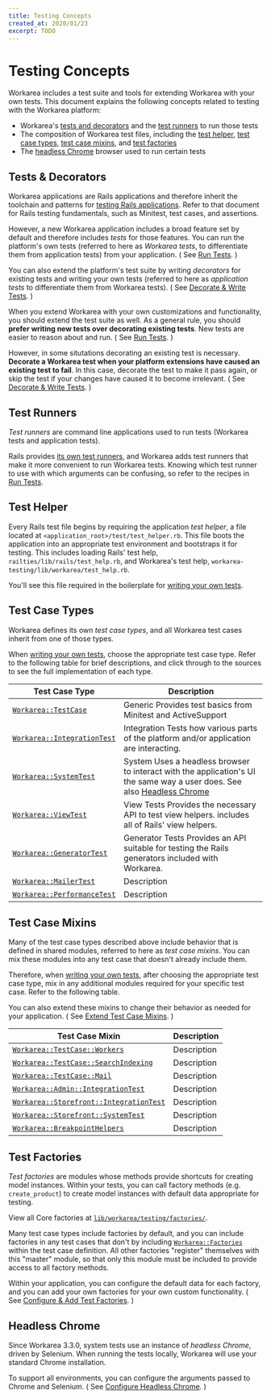 ```yaml
---
title: Testing Concepts
created_at: 2020/01/23
excerpt: TODO
---
```


# Testing Concepts

Workarea includes a test suite and tools for extending Workarea with your own tests.
This document explains the following concepts related to testing with the Workarea platform:

* Workarea's [tests and decorators](#tests-amp-decorators) and the [test runners](#test-runners) to run those tests
* The composition of Workarea test files, including the [test helper](#test-helper), [test case types](#test-case-types), [test case mixins](#test-case-mixins), and [test factories](#test-factories)
* The [headless Chrome](#headless-chrome) browser used to run certain tests


## Tests & Decorators

Workarea applications are Rails applications and therefore inherit the toolchain and patterns for [testing Rails applications](https://guides.rubyonrails.org/testing.html).
Refer to that document for Rails testing fundamentals, such as Minitest, test cases, and assertions.

However, a new Workarea application includes a broad feature set by default and therefore includes _tests_ for those features.
You can run the platform's own tests (referred to here as _Workarea tests_, to differentiate them from application tests) from your application.
( See [Run Tests](/articles/run-tests.html). )

You can also extend the platform's test suite by writing _decorators_ for existing tests and writing your own tests (referred to here as _application tests_ to differentiate them from Workarea tests).
( See [Decorate & Write Tests](/articles/decorate-and-write-tests.html). )

When you extend Workarea with your own customizations and functionality, you should extend the test suite as well.
As a general rule, you should __prefer writing new tests over decorating existing tests__.
New tests are easier to reason about and run.
( See [Run Tests](/articles/run-tests.html). )

However, in some situtations decorating an existing test is necessary.
__Decorate a Workarea test when your platform extensions have caused an existing test to fail__.
In this case, decorate the test to make it pass again, or skip the test if your changes have caused it to become irrelevant.
( See [Decorate & Write Tests](/articles/decorate-and-write-tests.html). )


## Test Runners

_Test runners_ are command line applications used to run tests (Workarea tests and application tests).

Rails provides [its own test runners](https://guides.rubyonrails.org/testing.html#the-rails-test-runner), and Workarea adds test runners that make it more convenient to run Workarea tests.
Knowing which test runner to use with which arguments can be confusing, so refer to the recipes in [Run Tests](/articles/run-tests.html).


## Test Helper

Every Rails test file begins by requiring the application _test helper_, a file located at `<application_root>/test/test_helper.rb`.
This file boots the application into an appropriate test environment and bootstraps it for testing.
This includes loading Rails' test help, `railties/lib/rails/test_help.rb`, and Workarea's test help, `workarea-testing/lib/workarea/test_help.rb`.

You'll see this file required in the boilerplate for [writing your own tests](/articles/decorate-and-write-tests.html).


## Test Case Types

Workarea defines its own _test case types_, and all Workarea test cases inherit from one of those types.

When [writing your own tests](/articles/decorate-and-write-tests.html), choose the appropriate test case type.
Refer to the following table for brief descriptions, and click through to the sources to see the full implementation of each type.

| Test Case Type | Description |
| --- | --- |
| [`Workarea::TestCase`](https://github.com/workarea-commerce/workarea/blob/v3.5.3/testing/lib/workarea/test_case.rb) | Generic Provides test basics from Minitest and ActiveSupport |
| [`Workarea::IntegrationTest`](https://github.com/workarea-commerce/workarea/blob/v3.5.3/testing/lib/workarea/integration_test.rb) | Integration Tests how various parts of the platform and/or application are interacting. |
| [`Workarea::SystemTest`](https://github.com/workarea-commerce/workarea/blob/v3.5.3/testing/lib/workarea/system_test.rb) | System Uses a headless browser to interact with the application's UI the same way a user does.  See also [Headless Chrome](#headless-chrome) |
| [`Workarea::ViewTest`](https://github.com/workarea-commerce/workarea/blob/v3.5.3/testing/lib/workarea/view_test.rb) | View Tests Provides the necessary API to test view helpers.  includes all of Rails' view helpers. |
| [`Workarea::GeneratorTest`](https://github.com/workarea-commerce/workarea/blob/v3.5.3/testing/lib/workarea/generator_test.rb) | Generator Tests Provides an API suitable for testing the Rails generators included with Workarea. |
| [`Workarea::MailerTest`](https://github.com/workarea-commerce/workarea/blob/v3.5.3/testing/lib/workarea/mailer_test.rb) | Description |
| [`Workarea::PerformanceTest`](https://github.com/workarea-commerce/workarea/blob/v3.5.3/testing/lib/workarea/performance_test.rb) | Description |


## Test Case Mixins

Many of the test case types described above include behavior that is defined in shared modules, referred to here as _test case mixins_.
You can mix these modules into any test case that doesn't already include them.

Therefore, when [writing your own tests](/articles/decorate-and-write-tests.html), after choosing the appropriate test case type, mix in any additional modules required for your specific test case.
Refer to the following table.

You can also extend these mixins to change their behavior as needed for your application.
( See [Extend Test Case Mixins](/articles/extend-test-case-mixins.html). )

| Test Case Mixin | Description |
| --- | --- |
| [`Workarea::TestCase::Workers`](https://github.com/workarea-commerce/workarea/blob/v3.5.3/testing/lib/workarea/test_case.rb#L38-L60) | Description |
| [`Workarea::TestCase::SearchIndexing`](https://github.com/workarea-commerce/workarea/blob/v3.5.3/testing/lib/workarea/test_case.rb#L62-L73) | Description |
| [`Workarea::TestCase::Mail`](https://github.com/workarea-commerce/workarea/blob/v3.5.3/testing/lib/workarea/test_case.rb#L62-L73) | Description |
| [`Workarea::Admin::IntegrationTest`](https://github.com/workarea-commerce/workarea/blob/v3.5.3/testing/lib/workarea/admin/integration_test.rb) | Description |
| [`Workarea::Storefront::IntegrationTest`](https://github.com/workarea-commerce/workarea/blob/v3.5.3/testing/lib/workarea/storefront/integration_test.rb) | Description |
| [`Workarea::Storefront::SystemTest`](https://github.com/workarea-commerce/workarea/blob/v3.5.3/testing/lib/workarea/storefront/system_test.rb) | Description |
| [`Workarea::BreakpointHelpers`](https://github.com/workarea-commerce/workarea/blob/v3.5.3/testing/lib/workarea/storefront/breakpoint_helpers.rb) | Description |


## Test Factories

_Test factories_ are modules whose methods provide shortcuts for creating model instances.
Within your tests, you can call factory methods (e.g. `create_product`) to create model instances with default data appropriate for testing.

View all Core factories at [`lib/workarea/testing/factories/`](https://github.com/workarea-commerce/workarea/tree/v3.5.3/testing/lib/workarea/testing/factories).

Many test case types include factories by default, and you can include factories in any test cases that don't by including [`Workarea::Factories`](https://github.com/workarea-commerce/workarea/blob/v3.5.3/testing/lib/workarea/testing/factories.rb) within the test case definition.
All other factories "register" themselves with this "master" module, so that only this module must be included to provide access to all factory methods.

Within your application, you can configure the default data for each factory, and you can add your own factories for your own custom functionality.
( See [Configure & Add Test Factories](/articles/configure-and-add-test-factories.html). )


## Headless Chrome

Since Workarea 3.3.0, system tests use an instance of _headless Chrome_, driven by Selenium.
When running the tests locally, Workarea will use your standard Chrome installation.

To support all environments, you can configure the arguments passed to Chrome and Selenium.
( See [Configure Headless Chrome](/articles/configure-headless-chrome.html). )
